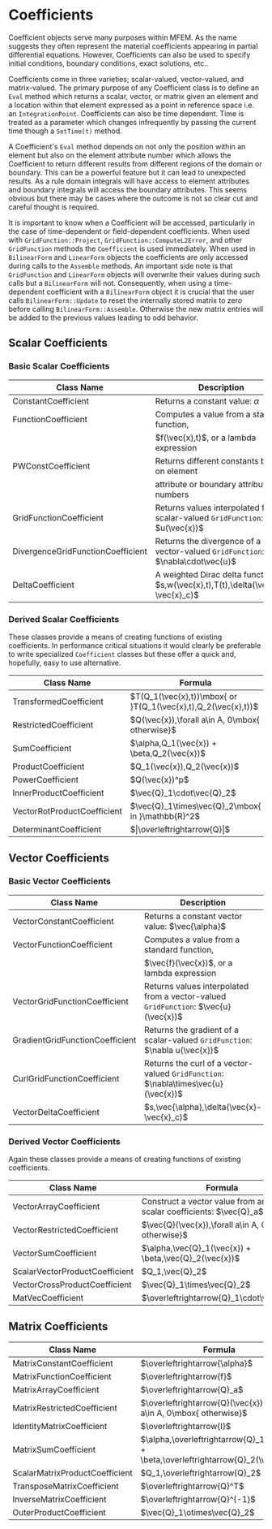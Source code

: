 # Coefficients

Coefficient objects serve many purposes within MFEM. As the name
suggests they often represent the material coefficients appearing in
partial differential equations. However, Coefficients can also be
used to specify initial conditions, boundary conditions, exact
solutions, etc..

Coefficients come in three varieties; scalar-valued, vector-valued,
and matrix-valued. The primary purpose of any Coefficient class is to
define an `Eval` method which returns a scalar, vector, or matrix
given an element and a location within that element expressed as a
point in reference space i.e. an `IntegrationPoint`. Coefficients can
also be time dependent. Time is treated as a parameter which changes
infrequently by passing the current time though a `SetTime(t)` method.

A Coefficient's `Eval` method depends on not only the position within
an element but also on the element attribute number which allows the
Coefficient to return different results from different regions of the
domain or boundary. This can be a powerful feature but it can lead to
unexpected results.  As a rule domain integrals will have access to
element attributes and boundary integrals will access the boundary
attributes.  This seems obvious but there may be cases where the
outcome is not so clear cut and careful thought is required.

It is important to know when a Coefficient will be accessed,
particularly in the case of time-dependent or field-dependent
coefficients.  When used with `GridFunction::Project`,
`GridFunction::ComputeL2Error`, and other `GridFunction` methods the
`Coefficient` is used immediately. When used in `BilinearForm` and
`LinearForm` objects the coefficients are only accessed during calls
to the `Assemble` methods.  An important side note is that
`GridFunction` and `LinearForm` objects will overwrite their values
during such calls but a `BilinearForm` will not.  Consequently, when
using a time-dependent coefficient with a `BilinearForm` object it is
crucial that the user calls `BilinearForm::Update` to reset the
internally stored matrix to zero before calling
`BilinearForm::Assemble`.  Otherwise the new matrix entries will be
added to the previous values leading to odd behavior.

## Scalar Coefficients

### Basic Scalar Coefficients

| Class Name              | Description                                      |
|-------------------------|--------------------------------------------------|
| ConstantCoefficient     | Returns a constant value: $\alpha$               |
| FunctionCoefficient     | Computes a value from a standard function,       |
|                         | $f(\vec\{x},t)$, or a lambda expression          |
| PWConstCoefficient      | Returns different constants based on element     |
|                         | attribute or boundary attribute numbers          |
| GridFunctionCoefficient | Returns values interpolated from a scalar-valued `GridFunction`: $u(\vec\{x})$ |
| DivergenceGridFunctionCoefficient | Returns the divergence of a vector-valued  `GridFunction`:  $\nabla\cdot\vec\{u}$ | 
| DeltaCoefficient        | A weighted Dirac delta function: $s\,w(\vec\{x},t)\,T(t)\,\delta(\vec\{x}-\vec\{x}_c)$ | 

### Derived Scalar Coefficients

These classes provide a means of creating functions of existing
coefficients.  In performance critical situations it would clearly be
preferable to write specialized `Coefficient` classes but these offer
a quick and, hopefully, easy to use alternative.

| Class Name                  | Formula                                       |
|-----------------------------|-----------------------------------------------|
| TransformedCoefficient      | $T(Q_1(\vec\{x},t))\mbox\{ or }T(Q_1(\vec\{x},t),Q_2(\vec\{x},t))$ |
| RestrictedCoefficient       | $Q(\vec\{x})\,\forall a\in A, 0\mbox\{ otherwise}$ |  
| SumCoefficient              | $\alpha\,Q_1(\vec\{x}) + \beta\,Q_2(\vec\{x})$ |
| ProductCoefficient          | $Q_1(\vec\{x})\,Q_2(\vec\{x})$ | 
| PowerCoefficient            | $Q(\vec\{x})^p$ | 
| InnerProductCoefficient     | $\vec\{Q}_1\cdot\vec\{Q}_2$ |  
| VectorRotProductCoefficient | $\vec\{Q}_1\times\vec\{Q}_2\mbox\{ in }\mathbb\{R}^2$ |
| DeterminantCoefficient      | $\|\overleftrightarrow\{Q}\|$ |


## Vector Coefficients

### Basic Vector Coefficients

| Class Name                | Description                                      |
|---------------------------|--------------------------------------------------|
| VectorConstantCoefficient | Returns a constant vector value: $\vec\{\alpha}$ |
| VectorFunctionCoefficient | Computes a value from a standard function,       |
|                           | $\vec\{f}(\vec\{x})$, or a lambda expression     |
| VectorGridFunctionCoefficient   | Returns values interpolated from a vector-valued `GridFunction`: $\vec\{u}(\vec\{x})$ |
| GradientGridFunctionCoefficient | Returns the gradient of a scalar-valued  `GridFunction`:  $\nabla u(\vec\{x})$ |
| CurlGridFunctionCoefficient     | Returns the curl of a vector-valued  `GridFunction`:  $\nabla\times\vec\{u}(\vec\{x})$ |
| VectorDeltaCoefficient    | $s\,\vec\{\alpha}\,\delta(\vec\{x}-\vec\{x}_c)$  |

### Derived Vector Coefficients

Again these classes provide a means of creating functions of existing
coefficients.

| Class Name | Formula |
|--|--|
| VectorArrayCoefficient  | Construct a vector value from an array of scalar coefficients: $\vec\{Q}_a$ |
| VectorRestrictedCoefficient  | $\vec\{Q}(\vec\{x})\,\forall a\in A, 0\mbox\{ otherwise}$ |
| VectorSumCoefficient  | $\alpha\,\vec\{Q}_1(\vec\{x}) + \beta\,\vec\{Q}_2(\vec\{x})$ |
| ScalarVectorProductCoefficient  | $Q_1\,\vec\{Q}_2$ |
| VectorCrossProductCoefficient  | $\vec\{Q}_1\times\vec\{Q}_2$ |
| MatVecCoefficient  | $\overleftrightarrow\{Q}_1\cdot\vec\{Q}_2$ |

## Matrix Coefficients

| Class Name | Formula |
|--|--|
| MatrixConstantCoefficient | $\overleftrightarrow\{\alpha}$ |
| MatrixFunctionCoefficient | $\overleftrightarrow\{f}$ |
| MatrixArrayCoefficient | $\overleftrightarrow\{Q}_a$ |
| MatrixRestrictedCoefficient | $\overleftrightarrow\{Q}(\vec\{x})\,\forall a\in A, 0\mbox\{ otherwise}$ |
| IdentityMatrixCoefficient | $\overleftrightarrow\{I}$ |
| MatrixSumCoefficient | $\alpha\,\overleftrightarrow\{Q}_1(\vec\{x}) + \beta\,\overleftrightarrow\{Q}_2(\vec\{x})$ |
| ScalarMatrixProductCoefficient | $Q_1\,\overleftrightarrow\{Q}_2$ |
| TransposeMatrixCoefficient | $\overleftrightarrow\{Q}^T$ |
| InverseMatrixCoefficient | $\overleftrightarrow\{Q}^\{-1}$ |
| OuterProductCoefficient | $\vec\{Q}_1\otimes\vec\{Q}_2$ |

<script type="text/x-mathjax-config">MathJax.Hub.Config({TeX: {equationNumbers: {autoNumber: "all"}}, tex2jax: {inlineMath: [['$','$']]}});</script>
<script type="text/javascript" src="https://cdnjs.cloudflare.com/ajax/libs/mathjax/2.7.2/MathJax.js?config=TeX-AMS_HTML"></script>
